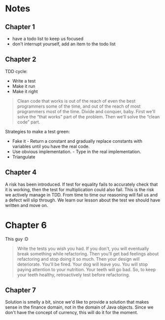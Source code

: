 # Notes

## Chapter 1

- have a todo list to keep us focused
- don't interrupt yourself, add an item to the todo list

## Chapter 2

TDD cycle:

- Write a test
- Make it run
- Make it right

> Clean code that works is out of the reach of even the best programmers some of the time, and out of the reach of most programmers most of the time. Divide and conquer, baby. First we'll solve the “that works” part of the problem. Then we'll solve the “clean code” part. 

Strategies to make a test green:

- Fake it - Return a constant and gradually replace constants with variables until you have the real code.
- Use obvious implementation. - Type in the real implementation.
- Triangulate

## Chapter 4

A risk has been introduced. If test for equality fails to accurately check that it is working, then the test for multiplication could also fail. This is the risk we actively manage in TDD.
From time to time our reasoning will fail us and a defect will slip through. We learn our lesson about the test we should have written and move on.


# Chapter 6

This guy :D

> Write the tests you wish you had. If you don't, you will eventually break something while refactoring. Then you'll get bad feelings about refactoring and stop doing it so much. Then your design will deteriorate. You'll be fired. Your dog will leave you. You will stop paying attention to your nutrition. Your teeth will go bad. So, to keep your teeth healthy, retroactively test before refactoring.

## Chapter 7

Solution is smelly a bit, since we'd like to provide a solution that makes sense in the finance domain, not in the domain of Java objects. Since we don't have the concept of currency, this will do it for the moment.
